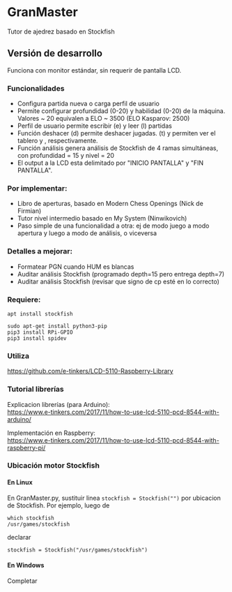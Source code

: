 # GranMaster
Tutor de ajedrez basado en Stockfish

## Versión de desarrollo
Funciona con monitor estándar, sin requerir de pantalla LCD.

### Funcionalidades
<ul>
  <li>Configura partida nueva o carga perfil de usuario</li>
  <li>Permite configurar profundidad (0-20) y habilidad (0-20) de la máquina. Valores ~ 20 equivalen a ELO ~ 3500 (ELO Kasparov: 2500)</li>
  <li>Perfil de usuario permite escribir (e) y leer (l) partidas</li>
  <li>Función deshacer (d) permite deshacer jugadas. (t) y permiten ver el tablero y , respectivamente.</li>
  <li>Función análisis genera análisis de Stockfish de 4 ramas simultáneas, con profundidad = 15 y nivel = 20</li>
  <li>El output a la LCD esta delimitado por "INICIO PANTALLA" y "FIN PANTALLA".</li>
  </ul>

### Por implementar:
<ul>
  <li>Libro de aperturas, basado en Modern Chess Openings (Nick de Firmian)</li>
  <li>Tutor nivel intermedio basado en My System (Ninwikovich)</li>
  <li>Paso simple de una funcionalidad a otra: ej de modo juego a modo apertura y luego a modo de análisis, o viceversa</li>
  </ul>
    
    
### Detalles a mejorar:
<ul>
  <li>Formatear PGN cuando HUM es blancas</li>
  <li>Auditar análisis Stockfish (programado depth=15 pero entrega depth=7)</li>
  <li>Auditar análisis Stockfish (revisar que signo de cp esté en lo correcto)
  </ul>

### Requiere:
```
apt install stockfish

sudo apt-get install python3-pip
pip3 install RPi-GPIO
pip3 install spidev
```

### Utiliza
https://github.com/e-tinkers/LCD-5110-Raspberry-Library


### Tutorial librerías
Explicacion librerías (para Arduino):<br>
https://www.e-tinkers.com/2017/11/how-to-use-lcd-5110-pcd-8544-with-arduino/

Implementación en Raspberry:<br>
https://www.e-tinkers.com/2017/11/how-to-use-lcd-5110-pcd-8544-with-raspberry-pi/


### Ubicación motor Stockfish

#### En Linux
En GranMaster.py, sustituir linea ```stockfish = Stockfish("")``` por ubicacion de Stockfish. Por ejemplo, luego de

```
which stockfish
/usr/games/stockfish
```

declarar
```
stockfish = Stockfish("/usr/games/stockfish")
```

#### En Windows
Completar
